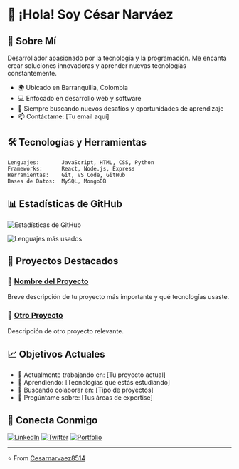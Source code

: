 # 👋 ¡Hola! Soy César Narváez

## 🚀 Sobre Mí

Desarrollador apasionado por la tecnología y la programación. Me encanta crear soluciones innovadoras y aprender nuevas tecnologías constantemente.

- 🌍 Ubicado en Barranquilla, Colombia
- 💻 Enfocado en desarrollo web y software
- 🎯 Siempre buscando nuevos desafíos y oportunidades de aprendizaje
- 📫 Contáctame: [Tu email aquí]

## 🛠️ Tecnologías y Herramientas

```text
Lenguajes:       JavaScript, HTML, CSS, Python
Frameworks:      React, Node.js, Express
Herramientas:    Git, VS Code, GitHub
Bases de Datos:  MySQL, MongoDB
```

## 📊 Estadísticas de GitHub

![Estadísticas de GitHub](https://github-readme-stats.vercel.app/api?username=Cesarnarvaez8514&show_icons=true&theme=radical&locale=es)

![Lenguajes más usados](https://github-readme-stats.vercel.app/api/top-langs/?username=Cesarnarvaez8514&layout=compact&theme=radical&locale=es)

## 🌟 Proyectos Destacados

### 🔹 [Nombre del Proyecto](enlace-al-repositorio)
Breve descripción de tu proyecto más importante y qué tecnologías usaste.

### 🔹 [Otro Proyecto](enlace-al-repositorio)
Descripción de otro proyecto relevante.

## 📈 Objetivos Actuales

- 🔭 Actualmente trabajando en: [Tu proyecto actual]
- 🌱 Aprendiendo: [Tecnologías que estás estudiando]
- 👯 Buscando colaborar en: [Tipo de proyectos]
- 💬 Pregúntame sobre: [Tus áreas de expertise]

## 🤝 Conecta Conmigo

[![LinkedIn](https://img.shields.io/badge/LinkedIn-0077B5?style=for-the-badge&logo=linkedin&logoColor=white)](tu-linkedin)
[![Twitter](https://img.shields.io/badge/Twitter-1DA1F2?style=for-the-badge&logo=twitter&logoColor=white)](tu-twitter)
[![Portfolio](https://img.shields.io/badge/Portfolio-FF5722?style=for-the-badge&logo=todoist&logoColor=white)](tu-portfolio)

---

⭐️ From [Cesarnarvaez8514](https://github.com/Cesarnarvaez8514)

